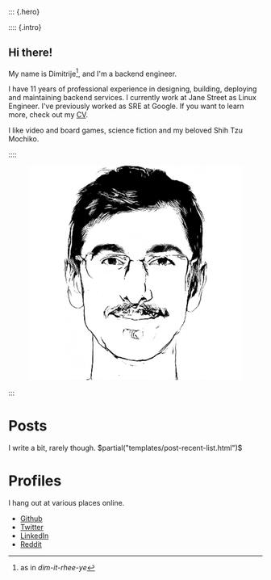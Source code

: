 <section id="hi">

::: {.hero}

:::: {.intro}

# Hi there!

My name is Dimitrije[^1], and I'm a backend engineer.

I have 11 years of professional experience in designing, building, deploying
and maintaining backend services. I currently work at Jane Street as Linux
Engineer. I've previously worked as SRE at Google. If you want to learn more,
check out my [CV](/cv).

I like video and board games, science fiction and my beloved Shih Tzu
Mochiko.

::::

<figure><img src="/images/portrait-transparent.png" alt="Pencil drawing of my face"></figure>

:::

</section>

# Posts

I write a bit, rarely though.
$partial("templates/post-recent-list.html")$

# Profiles

I hang out at various places online.

- [Github](https://github.com/dimitrijer)
- [Twitter](https://twitter.com/dradojevic)
- [LinkedIn](https://www.linkedin.com/in/dimitrijer/)
- [Reddit](https://www.reddit.com/user/dimitrijer89)

[^1]: as in _dim-it-rhee-ye_
